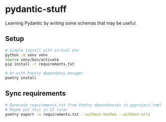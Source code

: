 # pydantic-stuff

Learning Pydantic by writing some schemas that may be useful.

## Setup

```sh
# Simple install with virtual env
python -m venv venv
source venv/bin/activate
pip install -r requirements.txt

# Or with Poetry dependency manager
poetry install
```

## Sync requirements

```sh
# Generate requirements.txt from Poetry dependencies in pyproject.toml
# Maybe put this in CI later
poetry export -o requirements.txt --without-hashes --without-urls
```
